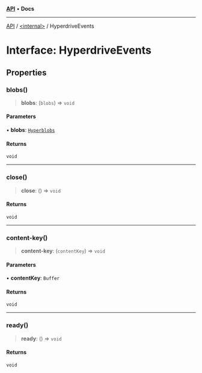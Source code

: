 [**API**](../../README.md) • **Docs**

***

[API](../../README.md) / [\<internal\>](../README.md) / HyperdriveEvents

# Interface: HyperdriveEvents

## Properties

### blobs()

> **blobs**: (`blobs`) => `void`

#### Parameters

• **blobs**: [`Hyperblobs`](../classes/Hyperblobs.md)

#### Returns

`void`

***

### close()

> **close**: () => `void`

#### Returns

`void`

***

### content-key()

> **content-key**: (`contentKey`) => `void`

#### Parameters

• **contentKey**: `Buffer`

#### Returns

`void`

***

### ready()

> **ready**: () => `void`

#### Returns

`void`
